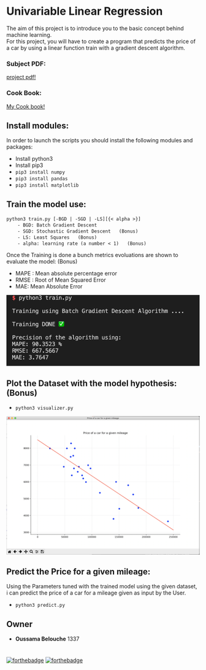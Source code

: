 # Univariable Linear Regression

The aim of this project is to introduce you to the basic concept behind machine learning.<br/>
For this project, you will have to create a program that predicts the price of a car by using a linear function train with a gradient descent algorithm.

### Subject PDF:
[project pdf!](https://github.com/XD-OB/ft_linear_regression/blob/master/Files/en.subject.pdf)

### Cook Book:
[My Cook book!](https://github.com/XD-OB/ft_linear_regression/blob/master/Files/cook_book.ipynb)


## Install modules:
In order to launch the scripts you should install the following modules and packages:
- Install python3
- Install pip3
- `pip3 install numpy`
- `pip3 install pandas`
- `pip3 install matplotlib`


## Train the model use:
```
python3 train.py [-BGD | -SGD | -LS][{< alpha >}]
    - BGD: Batch Gradient Descent
    - SGD: Stochastic Gradient Descent   (Bonus)
    - LS: Least Squares   (Bonus)
    - alpha: learning rate (a number < 1)   (Bonus)
```

Once the Training is done a bunch metrics evoluations are shown to evaluate the model: (Bonus)
- MAPE : Mean absolute percentage error
- RMSE : Root of Mean Squared Error
- MAE: Mean Absolute Error

![Screen Shot 1](https://github.com/XD-OB/ft_linear_regression/blob/master/Files/train.png)


## Plot the Dataset with the model hypothesis: (Bonus)
* `python3 visualizer.py`

![Screen Shot 2](https://github.com/XD-OB/ft_linear_regression/blob/master/Files/visualizer.png)


## Predict the Price for a given mileage:
Using the Parameters tuned with the trained model using the given dataset, i can predict the price of a car for a mileage given as input by the User.
* `python3 predict.py`

## Owner
- **Oussama Belouche** 1337

#
[![forthebadge](https://forthebadge.com/images/badges/made-with-python.svg)](https://forthebadge.com)
[![forthebadge](https://forthebadge.com/images/badges/made-with-crayons.svg)](https://forthebadge.com)
